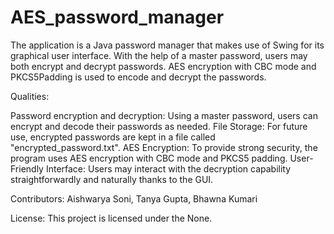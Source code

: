 # AES_password_manager
The application is a Java password manager that makes use of Swing for its graphical user interface. With the help of a master password, users may both encrypt and decrypt passwords. AES encryption with CBC mode and PKCS5Padding is used to encode and decrypt the passwords.

Qualities:

Password encryption and decryption: Using a master password, users can encrypt and decode their passwords as needed.
File Storage: For future use, encrypted passwords are kept in a file called "encrypted_password.txt".
AES Encryption: To provide strong security, the program uses AES encryption with CBC mode and PKCS5 padding.
User-Friendly Interface: Users may interact with the decryption capability straightforwardly and naturally thanks to the GUI.

Contributors: Aishwarya Soni, Tanya Gupta, Bhawna Kumari

License: This project is licensed under the None.
